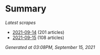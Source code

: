 # Summary
*Latest scrapes*
* [2021-09-14](https://github.com/nuuuwan/news_lk/blob/data/news_lk.2021-09-14.json) (201 articles)
* [2021-09-15](https://github.com/nuuuwan/news_lk/blob/data/news_lk.2021-09-15.json) (108 articles)

*Generated at 03:08PM, September 15, 2021*